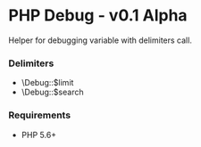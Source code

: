 # PHP Debug - v0.1 Alpha
Helper for debugging variable with delimiters call.

### Delimiters
- \Debug::$limit
- \Debug::$search

### Requirements
- PHP 5.6+
